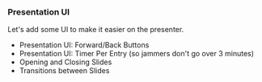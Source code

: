 ### Presentation UI ###

Let's add some UI to make it easier on the presenter.

- Presentation UI: Forward/Back Buttons
- Presentation UI: Timer Per Entry (so jammers don't go over 3 minutes)
- Opening and Closing Slides
- Transitions between Slides
